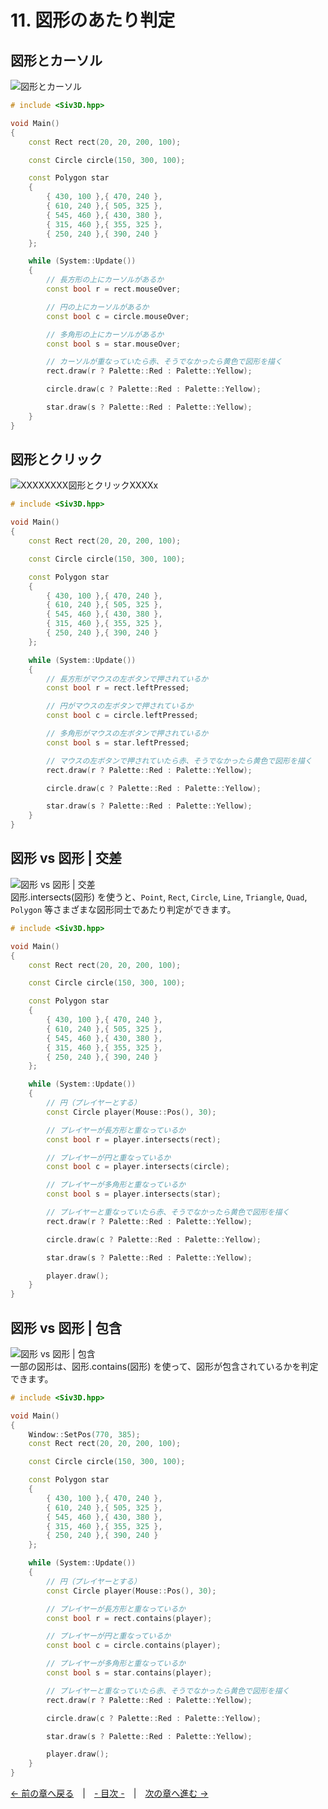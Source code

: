 ﻿# 11. 図形のあたり判定

## 図形とカーソル
![図形とカーソル](resource/Geometry2D/mouseover.gif "図形とカーソル")  
```cpp
# include <Siv3D.hpp>

void Main()
{
	const Rect rect(20, 20, 200, 100);

	const Circle circle(150, 300, 100);

	const Polygon star
	{
		{ 430, 100 },{ 470, 240 },
		{ 610, 240 },{ 505, 325 },
		{ 545, 460 },{ 430, 380 },
		{ 315, 460 },{ 355, 325 },
		{ 250, 240 },{ 390, 240 }
	};

	while (System::Update())
	{
		// 長方形の上にカーソルがあるか
		const bool r = rect.mouseOver;

		// 円の上にカーソルがあるか
		const bool c = circle.mouseOver;

		// 多角形の上にカーソルがあるか
		const bool s = star.mouseOver;

		// カーソルが重なっていたら赤、そうでなかったら黄色で図形を描く
		rect.draw(r ? Palette::Red : Palette::Yellow);

		circle.draw(c ? Palette::Red : Palette::Yellow);

		star.draw(s ? Palette::Red : Palette::Yellow);
	}
}
```

## 図形とクリック
![XXXXXXXX図形とクリックXXXXx](resource/Geometry2D/pressed.gif "図形とクリック")  
```cpp
# include <Siv3D.hpp>

void Main()
{
	const Rect rect(20, 20, 200, 100);

	const Circle circle(150, 300, 100);

	const Polygon star
	{
		{ 430, 100 },{ 470, 240 },
		{ 610, 240 },{ 505, 325 },
		{ 545, 460 },{ 430, 380 },
		{ 315, 460 },{ 355, 325 },
		{ 250, 240 },{ 390, 240 }
	};

	while (System::Update())
	{
		// 長方形がマウスの左ボタンで押されているか
		const bool r = rect.leftPressed;

		// 円がマウスの左ボタンで押されているか
		const bool c = circle.leftPressed;

		// 多角形がマウスの左ボタンで押されているか
		const bool s = star.leftPressed;

		// マウスの左ボタンで押されていたら赤、そうでなかったら黄色で図形を描く
		rect.draw(r ? Palette::Red : Palette::Yellow);

		circle.draw(c ? Palette::Red : Palette::Yellow);

		star.draw(s ? Palette::Red : Palette::Yellow);
	}
}
```

## 図形 vs 図形 | 交差
![図形 vs 図形 | 交差](resource/Geometry2D/intersects.gif "図形 vs 図形 | 交差")  
図形.intersects(図形) を使うと、`Point`, `Rect`, `Circle`, `Line`, `Triangle`, `Quad`, `Polygon` 等さまざまな図形同士であたり判定ができます。
```cpp
# include <Siv3D.hpp>

void Main()
{
	const Rect rect(20, 20, 200, 100);

	const Circle circle(150, 300, 100);

	const Polygon star
	{
		{ 430, 100 },{ 470, 240 },
		{ 610, 240 },{ 505, 325 },
		{ 545, 460 },{ 430, 380 },
		{ 315, 460 },{ 355, 325 },
		{ 250, 240 },{ 390, 240 }
	};

	while (System::Update())
	{
		// 円（プレイヤーとする）
		const Circle player(Mouse::Pos(), 30);

		// プレイヤーが長方形と重なっているか
		const bool r = player.intersects(rect);

		// プレイヤーが円と重なっているか
		const bool c = player.intersects(circle);

		// プレイヤーが多角形と重なっているか
		const bool s = player.intersects(star);

		// プレイヤーと重なっていたら赤、そうでなかったら黄色で図形を描く
		rect.draw(r ? Palette::Red : Palette::Yellow);

		circle.draw(c ? Palette::Red : Palette::Yellow);

		star.draw(s ? Palette::Red : Palette::Yellow);

		player.draw();
	}
}
```

## 図形 vs 図形 | 包含
![図形 vs 図形 | 包含](resource/Geometry2D/contains.gif "図形 vs 図形 | 包含")  
一部の図形は、図形.contains(図形) を使って、図形が包含されているかを判定できます。
```cpp
# include <Siv3D.hpp>

void Main()
{
	Window::SetPos(770, 385);
	const Rect rect(20, 20, 200, 100);

	const Circle circle(150, 300, 100);

	const Polygon star
	{
		{ 430, 100 },{ 470, 240 },
		{ 610, 240 },{ 505, 325 },
		{ 545, 460 },{ 430, 380 },
		{ 315, 460 },{ 355, 325 },
		{ 250, 240 },{ 390, 240 }
	};

	while (System::Update())
	{
		// 円（プレイヤーとする）
		const Circle player(Mouse::Pos(), 30);

		// プレイヤーが長方形と重なっているか
		const bool r = rect.contains(player);

		// プレイヤーが円と重なっているか
		const bool c = circle.contains(player);

		// プレイヤーが多角形と重なっているか
		const bool s = star.contains(player);

		// プレイヤーと重なっていたら赤、そうでなかったら黄色で図形を描く
		rect.draw(r ? Palette::Red : Palette::Yellow);

		circle.draw(c ? Palette::Red : Palette::Yellow);

		star.draw(s ? Palette::Red : Palette::Yellow);

		player.draw();
	}
}
```

[← 前の章へ戻る](Window.md)　|　[- 目次 -](Index.md)　|　[次の章へ進む →](Random.md)